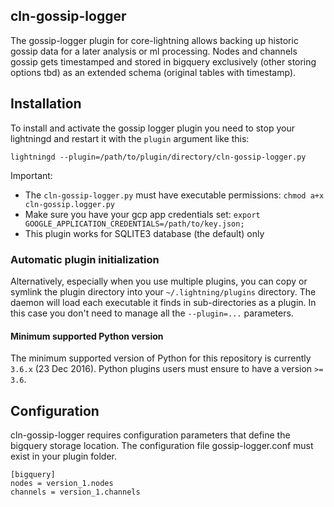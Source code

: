 ## cln-gossip-logger

The gossip-logger plugin for core-lightning allows backing up historic gossip data for a later 
analysis or ml processing. Nodes and channels gossip gets timestamped and stored in bigquery
exclusively (other storing options tbd) as an extended schema (original tables with timestamp).



## Installation

To install and activate the gossip logger plugin you need to stop your lightningd and restart it
with the `plugin` argument like this:
 
```
lightningd --plugin=/path/to/plugin/directory/cln-gossip-logger.py
```

Important:
 - The `cln-gossip-logger.py` must have executable permissions:
   `chmod a+x cln-gossip.logger.py`
 - Make sure you have your gcp app credentials set: 
   `export GOOGLE_APPLICATION_CREDENTIALS=/path/to/key.json;`
 - This plugin works for SQLITE3 database (the default) only

### Automatic plugin initialization

Alternatively, especially when you use multiple plugins, you can copy or symlink
the plugin directory into your `~/.lightning/plugins` directory. The daemon
will load each executable it finds in sub-directories as a plugin. In this case
you don't need to manage all the `--plugin=...` parameters.

#### Minimum supported Python version

The minimum supported version of Python for this repository is currently `3.6.x` (23 Dec 2016).
Python plugins users must ensure to have a version `>= 3.6`.

## Configuration

cln-gossip-logger requires configuration parameters that define the bigquery storage location.
The configuration file gossip-logger.conf must exist in your plugin folder.

```
[bigquery]
nodes = version_1.nodes
channels = version_1.channels
```
